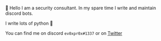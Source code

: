:wave: Hello I am a security consultant. In my spare time I write and maintain discord bots. 

I write lots of python :snake:

You can find me on discord `ev0xpr0x#1337` or on [Twitter](https://twitter.com/theev0x)
